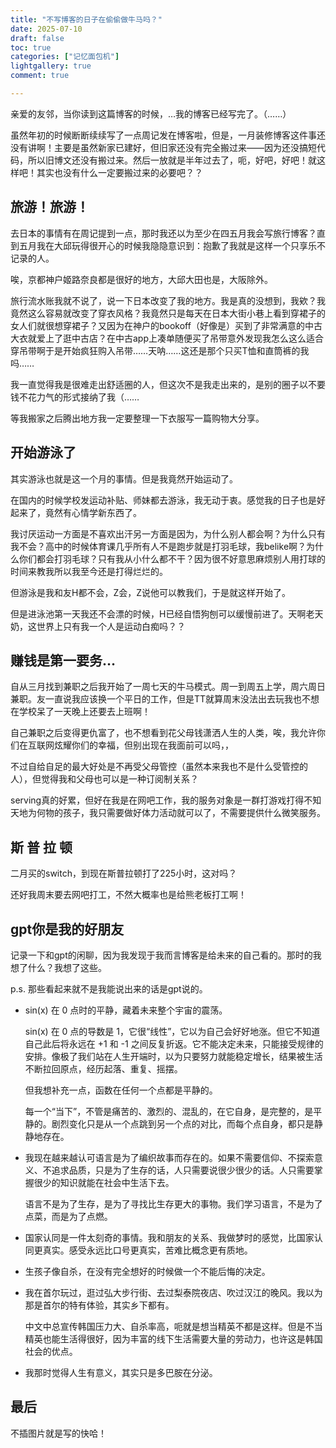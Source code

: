 ```yaml
---
title: "不写博客的日子在偷偷做牛马吗？"
date: 2025-07-10
draft: false
toc: true
categories: ["记忆面包机"]
lightgallery: true
comment: true

---
```


亲爱的友邻，当你读到这篇博客的时候，…我的博客已经写完了。（……）

虽然年初的时候断断续续写了一点周记发在博客啦，但是，一月装修博客这件事还没有讲啊！主要是虽然新家已建好，但旧家还没有完全搬过来——因为还没搞短代码，所以旧博文还没有搬过来。然后一放就是半年过去了，呃，好吧，好吧！就这样吧！其实也没有什么一定要搬过来的必要吧？？

## 旅游！旅游！

去日本的事情有在周记提到一点，那时我还以为至少在四五月我会写旅行博客？直到五月我在大邱玩得很开心的时候我隐隐意识到：抱歉了我就是这样一个只享乐不记录的人。

唉，京都神户姬路奈良都是很好的地方，大邱大田也是，大阪除外。

旅行流水账我就不说了，说一下日本改变了我的地方。我是真的没想到，我欸？我竟然这么容易就改变了穿衣风格？我竟然只是每天在日本大街小巷上看到穿裙子的女人们就很想穿裙子？又因为在神户的bookoff（好像是）买到了非常满意的中古大衣就爱上了逛中古店？在中古app上凑单随便买了吊带意外发现我怎么这么适合穿吊带啊于是开始疯狂购入吊带……天呐……这还是那个只买T恤和直筒裤的我吗……

我一直觉得我是很难走出舒适圈的人，但这次不是我走出来的，是别的圈子以不要钱不花力气的形式接纳了我（……

等我搬家之后腾出地方我一定要整理一下衣服写一篇购物大分享。

## 开始游泳了

其实游泳也就是这一个月的事情。但是我竟然开始运动了。

在国内的时候学校发运动补贴、师妹都去游泳，我无动于衷。感觉我的日子也是好起来了，竟然有心情学新东西了。

我讨厌运动一方面是不喜欢出汗另一方面是因为，为什么别人都会啊？为什么只有我不会？高中的时候体育课几乎所有人不是跑步就是打羽毛球，我belike啊？为什么你们都会打羽毛球？只有我从小什么都不干？因为很不好意思麻烦别人用打球的时间来教我所以我至今还是打得烂烂的。

但游泳是我和友H都不会，Z会，Z说他可以教我们，于是就这样开始了。

但是进泳池第一天我还不会漂的时候，H已经自悟狗刨可以缓慢前进了。天啊老天奶，这世界上只有我一个人是运动白痴吗？？

## 赚钱是第一要务…

自从三月找到兼职之后我开始了一周七天的牛马模式。周一到周五上学，周六周日兼职。友一直说我应该换一个平日的工作，但是TT就算周末没法出去玩我也不想在学校呆了一天晚上还要去上班啊！

自己兼职之后变得更仇富了，也不想看到花父母钱潇洒人生的人类，唉，我允许你们在互联网炫耀你们的幸福，但别出现在我面前可以吗，，

不过自给自足的最大好处是不再受父母管控（虽然本来我也不是什么受管控的人），但觉得我和父母也可以是一种订阅制关系？

serving真的好累，但好在我是在网吧工作，我的服务对象是一群打游戏打得不知天地为何物的孩子，我只需要做好体力活动就可以了，不需要提供什么微笑服务。

## 斯 普 拉 顿

二月买的switch，到现在斯普拉顿打了225小时，这对吗？

还好我周末要去网吧打工，不然大概率也是给熊老板打工啊！

## gpt你是我的好朋友

记录一下和gpt的闲聊，因为我发现于我而言博客是给未来的自己看的。那时的我想了什么？我想了这些。

p.s. 那些看起来就不是我能说出来的话是gpt说的。

- sin(x) 在 0 点时的平静，藏着未来整个宇宙的震荡。
  
   sin(x) 在 0 点的导数是 1，它很“线性”，它以为自己会好好地涨。但它不知道自己此后将永远在 +1 和 -1 之间反复折返。它不能决定未来，只能接受规律的安排。像极了我们站在人生开端时，以为只要努力就能稳定增长，结果被生活不断拉回原点，经历起落、重复、摇摆。
   
   但我想补充一点，函数在任何一个点都是平静的。
   
   每一个“当下”，不管是痛苦的、激烈的、混乱的，在它自身，是完整的，是平静的。剧烈变化只是从一个点跳到另一个点的对比，而每个点自身，都只是静静地存在。

- 我现在越来越认可语言是为了编织故事而存在的。如果不需要信仰、不探索意义、不追求品质，只是为了生存的话，人只需要说很少很少的话。人只需要掌握很少的知识就能在社会中生活下去。
  
  语言不是为了生存，是为了寻找比生存更大的事物。我们学习语言，不是为了点菜，而是为了点燃。

- 国家认同是一件太刻奇的事情。我和朋友的关系、我做梦时的感觉，比国家认同更真实。感受永远比口号更真实，苦难比概念更有质地。

- 生孩子像自杀，在没有完全想好的时候做一个不能后悔的决定。

- 我在首尔玩过，逛过弘大步行街、去过梨泰院夜店、吹过汉江的晚风。我以为那是首尔的特有体验，其实乡下都有。
  
  中文中总宣传韩国压力大、自杀率高，呃就是想当精英不都是这样。但是不当精英也能生活得很好，因为丰富的线下生活需要大量的劳动力，也许这是韩国社会的优点。

- 我那时觉得人生有意义，其实只是多巴胺在分泌。

## 最后

不插图片就是写的快哈！